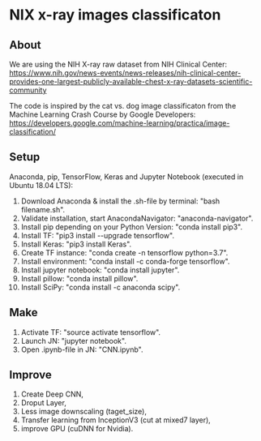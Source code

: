 # NIX x-ray images classificaton

## About
We are using the NIH X-ray raw dataset from  NIH Clinical Center:
https://www.nih.gov/news-events/news-releases/nih-clinical-center-provides-one-largest-publicly-available-chest-x-ray-datasets-scientific-community

The code is inspired by the cat vs. dog image classificaton from the Machine Learning Crash Course by Google Developers:
https://developers.google.com/machine-learning/practica/image-classification/


## Setup
Anaconda, pip, TensorFlow, Keras and Jupyter Notebook (executed in Ubuntu 18.04 LTS):
1.  Download Anaconda & install the .sh-file by terminal:          "bash filename.sh".
2.  Validate installation, start AnacondaNavigator:                "anaconda-navigator".
3.  Install pip depending on your Python Version:                  "conda install pip3".
4.  Install TF:                                                    "pip3 install --upgrade tensorflow".
5.  Install Keras: 	                                               "pip3 install Keras".
6.  Create TF instance:                                            "conda create -n tensorflow python=3.7".
7.  Install environment:                                           "conda install -c conda-forge tensorflow".
8.  Install jupyter notebook:                                      "conda install jupyter".
9.  Install pillow:                                                "conda install pillow".
10. Install SciPy:                                                 "conda install -c anaconda scipy".


## Make
1. Activate TF:                                                   "source activate tensorflow". 
2. Launch JN:                                                     "jupyter notebook".
3. Open .ipynb-file in JN:                                         "CNN.ipynb".


## Improve
1. Create Deep CNN,
2. Droput Layer, 
3. Less image downscaling (taget_size), 
4. Transfer learning from InceptionV3 (cut at mixed7 layer), 
5. improve GPU (cuDNN for Nvidia). 
